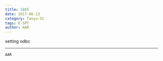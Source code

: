 ```yaml
---
title: 1865
date: 2017-06-13
category: Tanya-SC
tags: E-SPT
author: AAR
---
```


setting odbc

---



`AAR`
